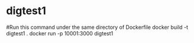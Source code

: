 # digtest1
#Run this command under the same directory of Dockerfile
docker build -t digtest1 .
docker run -p 10001:3000 digtest1
